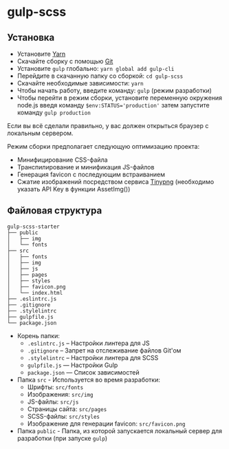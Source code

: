 # gulp-scss

## Установка

- Установите [Yarn](https://yarnpkg.com/en/docs/install)
- Скачайте сборку с помощью [Git](https://git-scm.com/downloads)
- Установите ```gulp``` глобально: ```yarn global add gulp-cli```
- Перейдите в скачанную папку со сборкой: ```cd gulp-scss```
- Скачайте необходимые зависимости: ```yarn```
- Чтобы начать работу, введите команду: ```gulp``` (режим разработки)
- Чтобы перейти в режим сборки, установите переменную окружения node.js введя команду  ```$env:STATUS='production'``` затем запустите команду ```gulp production```

Если вы всё сделали правильно, у вас должен открыться браузер с локальным сервером.

Режим сборки предполагает следующую оптимизацию проекта: 
- Минифицирование CSS-файла
- Транспилирование и минификация JS-файлов
- Генерация favicon с последующим встраиванием
- Сжатие изображений посредством сервиса [Tinypng](https://tinypng.com/dashboard/api) (необходимо указать API Key в функции AssetImg())

## Файловая структура

```
gulp-scss-starter
├── public
│   ├── img
│   └── fonts
├── src
│   ├── fonts
│   ├── img
│   ├── js
│   ├── pages
│   ├── styles
│   ├── favicon.png
│   └── index.html
├── .eslintrc.js
├── .gitignore
├── .stylelintrc
├── gulpfile.js
└── package.json
```

- Корень папки:
  - ```.eslintrc.js``` – Настройки линтера для JS
  - ```.gitignore```   – Запрет на отслеживание файлов Git'ом
  - ```.stylelintrc``` – Настройки линтера для SCSS
  - ```gulpfile.js```  — Настройки Gulp
  - ```package.json``` — Список зависимостей
- Папка ```src``` - Используется во время разработки:
  - Шрифты: ```src/fonts```
  - Изображения: ```src/img```
  - JS-файлы: ```src/js```
  - Страницы сайта: ```src/pages```
  - SCSS-файлы: ```src/styles```
  - Изображение для генерации favicon: ```src/favicon.png```
- Папка ```public``` - Папка, из которой запускается локальный сервер для разработки (при запуске ```gulp```)
